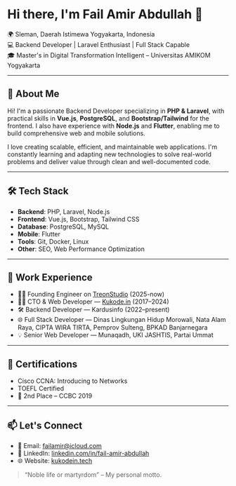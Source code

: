 # Hi there, I'm Fail Amir Abdullah 👋

🌍 Sleman, Daerah Istimewa Yogyakarta, Indonesia  
💻 Backend Developer | Laravel Enthusiast | Full Stack Capable  
🎓 Master's in Digital Transformation Intelligent – Universitas AMIKOM Yogyakarta  

---

## 🚀 About Me

Hi! I'm a passionate Backend Developer specializing in **PHP & Laravel**, with practical skills in **Vue.js**, **PostgreSQL**, and **Bootstrap/Tailwind** for the frontend. I also have experience with **Node.js** and **Flutter**, enabling me to build comprehensive web and mobile solutions.

I love creating scalable, efficient, and maintainable web applications. I'm constantly learning and adapting new technologies to solve real-world problems and deliver value through clean and well-documented code.

---

## 🛠️ Tech Stack

- **Backend**: PHP, Laravel, Node.js  
- **Frontend**: Vue.js, Bootstrap, Tailwind CSS  
- **Database**: PostgreSQL, MySQL  
- **Mobile**: Flutter  
- **Tools**: Git, Docker, Linux  
- **Other**: SEO, Web Performance Optimization  

---

## 💼 Work Experience

- 🧑‍💻 Founding Engineer on [TreonStudio](https://TreonStudio.com/) (2025-now)  
- 🧑‍💻 CTO & Web Developer — [Kukode.in](https://kukode.com/) (2017–2024)  
- 🛠️ Backend Developer — Kardusinfo (2022–present)  
- 🌐 Full Stack Developer — Dinas Lingkungan Hidup Morowali, Nata Alam Raya, CIPTA WIRA TIRTA, Pemprov Sulteng, BPKAD Banjarnegara  
- 💡 Senior Web Developer — Munaqadh, UKI JASHTIS, Partai Ummat  

---

## 📜 Certifications

- Cisco CCNA: Introducing to Networks  
- TOEFL Certified  
- 🥈 2nd Place – CCBC 2019  

---

## 📫 Let's Connect

- 📧 Email: [failamir@icloud.com](mailto:failamir@icloud.com)  
- 🔗 LinkedIn: [linkedin.com/in/fail-amir-abdullah](https://www.linkedin.com/in/fail-amir-abdullah)  
- 🌐 Website: [kukodein.tech](https://kukodein.tech/)  

> “Noble life or martyrdom” – My personal motto.
